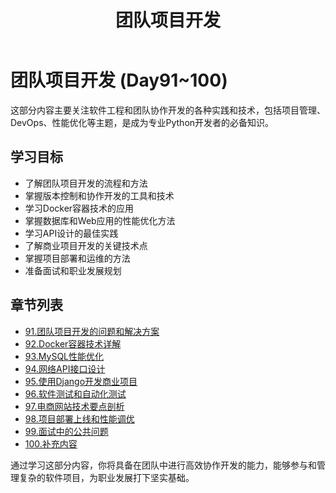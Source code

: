 ﻿---
layout: doc
title: 团队项目开发
---

# 团队项目开发 (Day91~100)

这部分内容主要关注软件工程和团队协作开发的各种实践和技术，包括项目管理、DevOps、性能优化等主题，是成为专业Python开发者的必备知识。

## 学习目标

- 了解团队项目开发的流程和方法
- 掌握版本控制和协作开发的工具和技术
- 学习Docker容器技术的应用
- 掌握数据库和Web应用的性能优化方法
- 学习API设计的最佳实践
- 了解商业项目开发的关键技术点
- 掌握项目部署和运维的方法
- 准备面试和职业发展规划

## 章节列表

- [91.团队项目开发的问题和解决方案](./91.团队项目开发的问题和解决方案.md)
- [92.Docker容器技术详解](./92.Docker容器技术详解.md)
- [93.MySQL性能优化](./93.MySQL性能优化.md)
- [94.网络API接口设计](./94.网络API接口设计.md)
- [95.使用Django开发商业项目](./95.使用Django开发商业项目.md)
- [96.软件测试和自动化测试](./96.软件测试和自动化测试.md)
- [97.电商网站技术要点剖析](./97.电商网站技术要点剖析.md)
- [98.项目部署上线和性能调优](./98.项目部署上线和性能调优.md)
- [99.面试中的公共问题](./99.面试中的公共问题.md)
- [100.补充内容](./100.补充内容.md)

通过学习这部分内容，你将具备在团队中进行高效协作开发的能力，能够参与和管理复杂的软件项目，为职业发展打下坚实基础。

